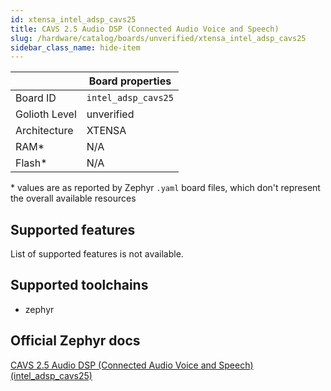 ```yaml
---
id: xtensa_intel_adsp_cavs25
title: CAVS 2.5 Audio DSP (Connected Audio Voice and Speech)
slug: /hardware/catalog/boards/unverified/xtensa_intel_adsp_cavs25
sidebar_class_name: hide-item
---
```


[//]: # (This is an auto-generated file, do not edit! Changes to it will be lost upon re-generation)



|                | Board properties     |
| -------------  | -------------------- |
| Board ID       | `intel_adsp_cavs25` |
| Golioth Level  | unverified       |
| Architecture   | XTENSA |
| RAM*           | N/A |
| Flash*         | N/A |

\* values are as reported by Zephyr `.yaml` board files, which don't represent the overall available resources



## Supported features

List of supported features is not available.

## Supported toolchains

* zephyr

## Official Zephyr docs

[CAVS 2.5 Audio DSP (Connected Audio Voice and Speech) (intel_adsp_cavs25)](https://docs.zephyrproject.org/latest/boards/xtensa/intel_adsp_cavs25/doc/index.html)
